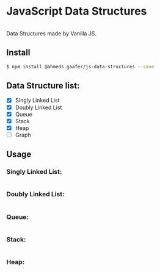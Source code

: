 # JavaScript Data Structures

<img href="https://img.shields.io/npm/l/@ahmeds.gaafer/js-data-structures">

Data Structures made by Vanilla JS.

## Install

```bash
$ npm install @ahmeds.gaafer/js-data-structures --save
```

## Data Structure list:

- [x] Singly Linked List
- [x] Doubly Linked List
- [x] Queue
- [x] Stack
- [x] Heap
- [ ] Graph

## Usage

### Singly Linked List:

```JS
```

### Doubly Linked List:

```JS
```

### Queue:

```JS
```

### Stack:

```JS
```

### Heap:

```JS
```
